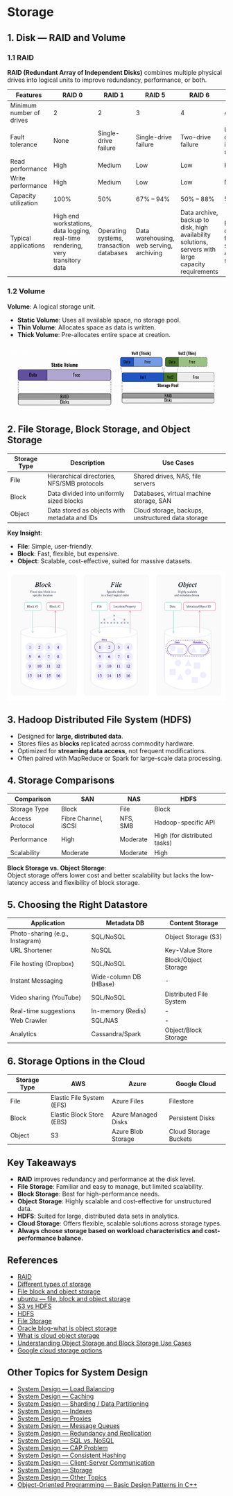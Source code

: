 # Storage

## 1. Disk — RAID and Volume

### 1.1 RAID

**RAID (Redundant Array of Independent Disks)** combines multiple physical drives into logical units to improve redundancy, performance, or both.

| Features                 | RAID 0                                                                         | RAID 1                                   | RAID 5                                   | RAID 6                                                                                              | RAID 10                                           |
| ------------------------ | ------------------------------------------------------------------------------ | ---------------------------------------- | ---------------------------------------- | --------------------------------------------------------------------------------------------------- | ------------------------------------------------- |
| Minimum number of drives | 2                                                                              | 2                                        | 3                                        | 4                                                                                                   | 4                                                 |
| Fault tolerance          | None                                                                           | Single-drive failure                     | Single-drive failure                     | Two-drive failure                                                                                   | Up to one disk failure in each sub-array          |
| Read performance         | High                                                                           | Medium                                   | Low                                      | Low                                                                                                 | High                                              |
| Write performance        | High                                                                           | Medium                                   | Low                                      | Low                                                                                                 | Medium                                            |
| Capacity utilization     | 100%                                                                           | 50%                                      | 67% – 94%                                | 50% – 88%                                                                                           | 50%                                               |
| Typical applications     | High end workstations, data logging, real-time rendering, very transitory data | Operating systems, transaction databases | Data warehousing, web serving, archiving | Data archive, backup to disk, high availability solutions, servers with large capacity requirements | Fast databases, file servers, application servers |

### 1.2 Volume

**Volume**: A logical storage unit.

- **Static Volume**: Uses all available space, no storage pool.
- **Thin Volume**: Allocates space as data is written.
- **Thick Volume**: Pre-allocates entire space at creation.

![storage-volumes](../../images/storage-volumes.png)

## 2. File Storage, Block Storage, and Object Storage

| Storage Type | Description                                  | Use Cases                                         |
| ------------ | -------------------------------------------- | ------------------------------------------------- |
| File         | Hierarchical directories, NFS/SMB protocols  | Shared drives, NAS, file servers                  |
| Block        | Data divided into uniformly sized blocks     | Databases, virtual machine storage, SAN           |
| Object       | Data stored as objects with metadata and IDs | Cloud storage, backups, unstructured data storage |

**Key Insight**:

- **File**: Simple, user-friendly.
- **Block**: Fast, flexible, but expensive.
- **Object**: Scalable, cost-effective, suited for massive datasets.

![file-storage-types](../../images/file-storage-types.png)

## 3. Hadoop Distributed File System (HDFS)

- Designed for **large, distributed data**.
- Stores files as **blocks** replicated across commodity hardware.
- Optimized for **streaming data access**, not frequent modifications.
- Often paired with MapReduce or Spark for large-scale data processing.

## 4. Storage Comparisons

| Comparison      | SAN                  | NAS      | HDFS                         |
| --------------- | -------------------- | -------- | ---------------------------- |
| Storage Type    | Block                | File     | Block                        |
| Access Protocol | Fibre Channel, iSCSI | NFS, SMB | Hadoop-specific API          |
| Performance     | High                 | Moderate | High (for distributed tasks) |
| Scalability     | Moderate             | Moderate | High                         |

**Block Storage vs. Object Storage**:  
Object storage offers lower cost and better scalability but lacks the low-latency access and flexibility of block storage.

## 5. Choosing the Right Datastore

| Application                     | Metadata DB            | Content Storage         |
| ------------------------------- | ---------------------- | ----------------------- |
| Photo-sharing (e.g., Instagram) | SQL/NoSQL              | Object Storage (S3)     |
| URL Shortener                   | NoSQL                  | Key-Value Store         |
| File hosting (Dropbox)          | SQL/NoSQL              | Block/Object Storage    |
| Instant Messaging               | Wide-column DB (HBase) | -                       |
| Video sharing (YouTube)         | SQL/NoSQL              | Distributed File System |
| Real-time suggestions           | In-memory (Redis)      | -                       |
| Web Crawler                     | SQL/NAS                | -                       |
| Analytics                       | Cassandra/Spark        | Object/Block Storage    |

## 6. Storage Options in the Cloud

| Storage Type | AWS                       | Azure               | Google Cloud          |
| ------------ | ------------------------- | ------------------- | --------------------- |
| File         | Elastic File System (EFS) | Azure Files         | Filestore             |
| Block        | Elastic Block Store (EBS) | Azure Managed Disks | Persistent Disks      |
| Object       | S3                        | Azure Blob Storage  | Cloud Storage Buckets |

## Key Takeaways

- **RAID** improves redundancy and performance at the disk level.
- **File Storage**: Familiar and easy to manage, but limited scalability.
- **Block Storage**: Best for high-performance needs.
- **Object Storage**: Highly scalable and cost-effective for unstructured data.
- **HDFS**: Suited for large, distributed data sets in analytics.
- **Cloud Storage**: Offers flexible, scalable solutions across storage types.
- **Always choose storage based on workload characteristics and cost-performance balance.**

## References

- [RAID](https://www.dataplugs.com/en/raid-level-comparison-raid-0-raid-1-raid-5-raid-6-raid-10/)
- [Different types of storage](https://blog.scaleway.com/2020/understanding-the-different-types-of-storage/)
- [File block and object storage](https://www.redhat.com/en/topics/data-storage/file-block-object-storage)
- [ubuntu — file, block and object storage](https://ubuntu.com/blog/what-are-the-different-types-of-storage-block-object-and-file)
- [S3 vs HDFS](https://databricks.com/blog/2017/05/31/top-5-reasons-for-choosing-s3-over-hdfs.html)
- [HDFS](https://hadoop.apache.org/docs/r1.2.1/hdfs_design.html)
- [File Storage](https://www.ibm.com/cloud/learn/file-storage)
- [Oracle blog-what is object storage](https://blogs.oracle.com/bigdata/what-is-object-storage)
- [What is cloud object storage](https://aws.amazon.com/what-is-cloud-object-storage/?nc1=h_ls)
- [Understanding Object Storage and Block Storage Use Cases](https://cloudacademy.com/blog/object-storage-block-storage/)
- [Google cloud storage options](https://cloud.google.com/compute/docs/disks)

## Other Topics for System Design

- [System Design — Load Balancing](https://medium.com/must-know-computer-science/system-design-load-balancing-1c2e7675fc27)
- [System Design — Caching](https://medium.com/must-know-computer-science/system-design-caching-acbd1b02ca01)
- [System Design — Sharding / Data Partitioning](https://medium.com/must-know-computer-science/system-design-sharding-data-partitioning-b7201596aafa)
- [System Design — Indexes](https://medium.com/must-know-computer-science/system-design-indexes-f6ad3de9925d)
- [System Design — Proxies](https://medium.com/must-know-computer-science/system-design-proxies-ef5f2c2676f2)
- [System Design — Message Queues](https://medium.com/must-know-computer-science/system-design-message-queues-245612428a22)
- [System Design — Redundancy and Replication](https://medium.com/must-know-computer-science/system-design-redundancy-and-replication-e9946aa335ba)
- [System Design — SQL vs. NoSQL](https://medium.com/must-know-computer-science/system-design-sql-vs-nosql-4cdfb9f53d69)
- [System Design — CAP Problem](https://medium.com/must-know-computer-science/system-design-cap-problem-13997ed7524c)
- [System Design — Consistent Hashing](https://medium.com/must-know-computer-science/system-design-consistent-hashing-f66fa9b75f3f)
- [System Design — Client-Server Communication](https://medium.com/must-know-computer-science/system-design-client-server-communication-674818ca448d)
- [System Design — Storage](https://medium.com/must-know-computer-science/system-desing-storage-d8ef4a8d952c)
- [System Design — Other Topics](https://medium.com/must-know-computer-science/system-design-other-topics-b93b22828608)
- [Object-Oriented Programming — Basic Design Patterns in C++](https://medium.com/must-know-computer-science/basic-design-patterns-in-c-39bd3d477a5c)

